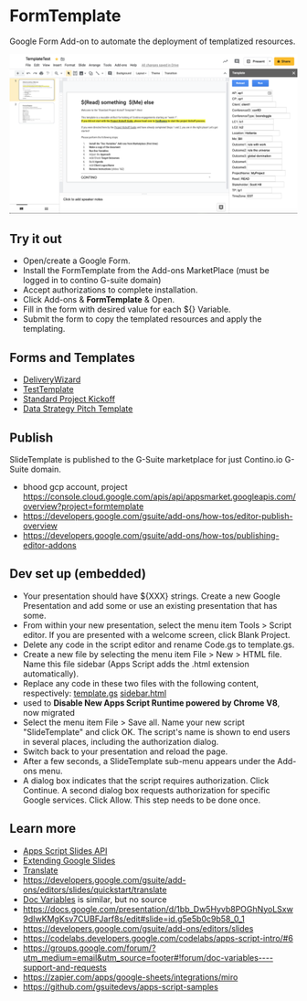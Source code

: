 # FormTemplate
Google Form Add-on to automate the deployment of templatized resources.

![FormTemplate](FormTemplate.png)

## Try it out
* Open/create a Google Form.
* Install the FormTemplate from the Add-ons MarketPlace (must be logged in to contino G-suite domain)
* Accept authorizations to complete installation.
* Click Add-ons & **FormTemplate** & Open.
* Fill in the form with desired value for each ${} Variable. 
* Submit the form to copy the templated resources and apply the templating.

## Forms and Templates
* [DeliveryWizard](https://docs.google.com/forms/d/1ZsFcanHxZ3eq05TZS-p2P9tCs_kMJIqjJ3JsUJITlnQ/edit)
* [TestTemplate](https://docs.google.com/presentation/d/1fqtCE8iTxzaf1ZgcICB_qb4cjEaFoOuXnj9xG6PlMH8/edit#slide=id.g5e5b0c9b58_0_1)
* [Standard Project Kickoff](https://docs.google.com/presentation/d/1bb_Dw5Hyvb8POGhNyoLSxw9dIwKMgKsv7CUBFJarf8s)
* [Data Strategy Pitch Template](https://docs.google.com/presentation/d/1LYlnNRtLgAOS29H29M5cUGtHKIVFtpKJsvPIzQzQi0U/edit#slide=id.g7ebd95ecfd_0_316)

## Publish
SlideTemplate is published to the G-Suite marketplace for just Contino.io G-Suite domain.
* bhood gcp account, project https://console.cloud.google.com/apis/api/appsmarket.googleapis.com/overview?project=formtemplate
* https://developers.google.com/gsuite/add-ons/how-tos/editor-publish-overview
* https://developers.google.com/gsuite/add-ons/how-tos/publishing-editor-addons

## Dev set up (embedded)
* Your presentation should have ${XXX} strings.  Create a new Google Presentation and add some or use an existing presentation that has some.
* From within your new presentation, select the menu item Tools > Script editor. If you are presented with a welcome screen, click Blank Project.
* Delete any code in the script editor and rename Code.gs to template.gs.
* Create a new file by selecting the menu item File > New > HTML file. Name this file sidebar (Apps Script adds the .html extension automatically).
* Replace any code in these two files with the following content, respectively:
[template.gs](template.gs)
[sidebar.html](sidebar.html)
* used to **Disable New Apps Script Runtime powered by Chrome V8**, now migrated
* Select the menu item File > Save all. Name your new script "SlideTemplate" and click OK. The script's name is shown to end users in several places, including the authorization dialog.
* Switch back to your presentation and reload the page.
* After a few seconds, a SlideTemplate sub-menu appears under the Add-ons menu. 
* A dialog box indicates that the script requires authorization. Click Continue. A second dialog box requests authorization for specific Google services. Click Allow. This step needs to be done once.

## Learn more
* [Apps Script Slides API](https://developers.google.com/apps-script/reference/slides)
* [Extending Google Slides](https://developers.google.com/apps-script/guides/slides)
* [Translate](https://developers.google.com/apps-script/guides/slides/samples/translate)
* https://developers.google.com/gsuite/add-ons/editors/slides/quickstart/translate
* [Doc Variables](http://docvariables.com/) is similar, but no source
* https://docs.google.com/presentation/d/1bb_Dw5Hyvb8POGhNyoLSxw9dIwKMgKsv7CUBFJarf8s/edit#slide=id.g5e5b0c9b58_0_1
* https://developers.google.com/gsuite/add-ons/editors/slides
* https://codelabs.developers.google.com/codelabs/apps-script-intro/#6
* https://groups.google.com/forum/?utm_medium=email&utm_source=footer#!forum/doc-variables----support-and-requests
* https://zapier.com/apps/google-sheets/integrations/miro
* https://github.com/gsuitedevs/apps-script-samples

